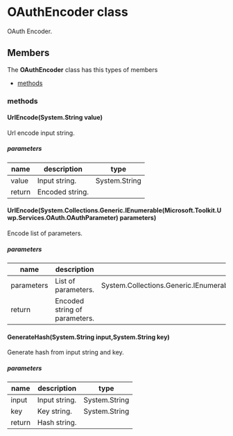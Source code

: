 
# OAuthEncoder class

OAuth Encoder.

## Members

The **OAuthEncoder** class has this types of members

* [methods](#methods)

### methods

#### UrlEncode(System.String value)

Url encode input string.

##### parameters



| name | description | type || --- | --- | --- || value | Input string. | System.String || return |Encoded string. |
#### UrlEncode(System.Collections.Generic.IEnumerable(Microsoft.Toolkit.Uwp.Services.OAuth.OAuthParameter) parameters)

Encode list of parameters.

##### parameters



| name | description | type || --- | --- | --- || parameters | List of parameters. | System.Collections.Generic.IEnumerable(Microsoft.Toolkit.Uwp.Services.OAuth.OAuthParameter) || return |Encoded string of parameters. |
#### GenerateHash(System.String input,System.String key)

Generate hash from input string and key.

##### parameters



| name | description | type || --- | --- | --- || input | Input string. | System.String || key | Key string. | System.String || return |Hash string. |